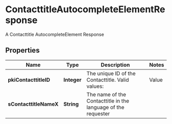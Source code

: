 

# ContacttitleAutocompleteElementResponse

A Contacttitle AutocompleteElement Response

## Properties

| Name | Type | Description | Notes |
|------------ | ------------- | ------------- | -------------|
|**pkiContacttitleID** | **Integer** | The unique ID of the Contacttitle.  Valid values:  |Value|Description| |-|-| |1|Ms.| |2|Mr.| |4|(Blank)| |5|Me (For Notaries)| |  |
|**sContacttitleNameX** | **String** | The name of the Contacttitle in the language of the requester |  |



